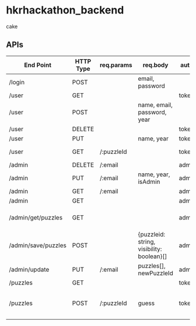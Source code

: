 # hkrhackathon_backend

cake


## APIs

| **End Point**       | **HTTP Type** | **req.params** | **req.body**                              | **authGuard** | **return**                                      |
|---------------------|---------------|----------------|-------------------------------------------|---------------|-------------------------------------------------|
| /login              | POST          |                | email, password                           |               | token                                           |
| /user               | GET           |                |                                           | token         | publicUser                                      |
| /user               | POST          |                | name, email, password, year               |               | error/publicUser & token                        |
| /user               | DELETE        |                |                                           | token         | error/publicUser                                |
| /user               | PUT           |                | name, year                                | token         | error/publicUser                                |
| /user               | GET           | /:puzzleId     |                                           | token         | error/{userInput: string}                       |
| /admin              | DELETE        | /:email        |                                           | adminToken    | error/publicUser                                |
| /admin              | PUT           | /:email        | name, year, isAdmin                       | adminToken    | error/publicUser                                |
| /admin              | GET           | /:email        |                                           | adminToken    | error/publicUser                                |
| /admin              | GET           |                |                                           | adminToken    | error/publicUser[]                              |
| /admin/get/puzzles  | GET           |                |                                           | adminToken    | error/{puzzleid: string, visibility: boolean}[] |
| /admin/save/puzzles | POST          |                | {puzzleid: string, visibility: boolean}[] | adminToken    | error/{puzzleid: string, visibility: boolean}[] |
| /admin/update       | PUT           | /:email        | puzzles[], newPuzzleId                    | adminToken    | error/publicUser                                |
| /puzzles            | GET           |                |                                           | token         | puzzleObjects[]                                 |
| /puzzles            | POST          | /:puzzleId     | guess                                     | token         | error/{answer: boolean, information: string}    |
